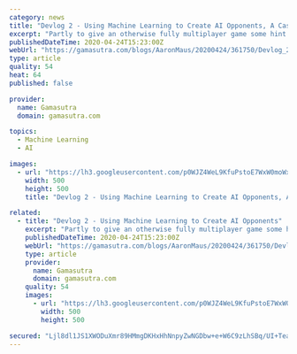 ```yaml
---
category: news
title: "Devlog 2 - Using Machine Learning to Create AI Opponents, A Case Study"
excerpt: "Partly to give an otherwise fully multiplayer game some hint of single-player content. And partly because machine learning is just plain cool. It also helped that I had built the game in Unity and could use their ML-Agents toolkit. For context I should probably give a brief description of the control system in Riposte! It’s a controller based ..."
publishedDateTime: 2020-04-24T15:23:00Z
webUrl: "https://gamasutra.com/blogs/AaronMaus/20200424/361750/Devlog_2__Using_Machine_Learning_to_Create_AI_Opponents_A_Case_Study.php"
type: article
quality: 54
heat: 64
published: false

provider:
  name: Gamasutra
  domain: gamasutra.com

topics:
  - Machine Learning
  - AI

images:
  - url: "https://lh3.googleusercontent.com/p0WJZ4WeL9KfuPstoE7WxW0moWxK6VZgxHUkXcg3wcELVCbahySHRzPK11MfkavUhuGy-1xhPd6bUKE4S5BzZB3yBqH2qX_i0jzjq7hc9juWpB2Rzw_avNv_WxjmsqMpS4hdbzZI"
    width: 500
    height: 500
    title: "Devlog 2 - Using Machine Learning to Create AI Opponents, A Case Study"

related:
  - title: "Devlog 2 - Using Machine Learning to Create AI Opponents"
    excerpt: "Partly to give an otherwise fully multiplayer game some hint of single-player content. And partly because machine learning is just plain cool. It also helped that I had built the game in Unity and could use their ML-Agents toolkit. For context I should probably give a brief description of the control system in Riposte! It’s a controller based ..."
    publishedDateTime: 2020-04-24T15:23:00Z
    webUrl: "https://gamasutra.com/blogs/AaronMaus/20200424/361750/Devlog_2__Using_Machine_Learning_to_Create_AI_Opponents.php"
    type: article
    provider:
      name: Gamasutra
      domain: gamasutra.com
    quality: 54
    images:
      - url: "https://lh3.googleusercontent.com/p0WJZ4WeL9KfuPstoE7WxW0moWxK6VZgxHUkXcg3wcELVCbahySHRzPK11MfkavUhuGy-1xhPd6bUKE4S5BzZB3yBqH2qX_i0jzjq7hc9juWpB2Rzw_avNv_WxjmsqMpS4hdbzZI"
        width: 500
        height: 500

secured: "Ljl8dl1JS1XWODuXmr89HMmgDKHxHhNnpyZwNGDbw+e+W6C9zLhSBq/UI+TeaPsogEO670EVzPKBXC166LTDeLzzyVTWo/HfFfuVSek9lbapIyNa0ldV5sAbfmu1Or4KfxpDH9NyDxs7dKPaKmui4+QuRsAuOiUmJFjqMt1xWpJ2UGlgQnTkxGuxDeehF3VCU+fWYFIN22ambHMrKTFgArhe7ocqAt8Z299F5W4zgZOE5JoU0k7do7mf1ssnZrGQNDV7zVkrg1GfJmh/D+xCCs9TUqbKRCYg5jQ7lkDOJkLqEY9q7UcemwADrCmficzkv+7LWgEZZdUBYmL1qX+K5FCgxN4WuKWYj+1Qsx6bPofznFf9jLETwMmgUumJENq1hP4qNgl0ZvijhQ8sXuIzAV8nY2EEMM5LkRw1hSc5WolHhuCcxse5rjKZt/9+kwQEGyneiXjr8M2YUGnn9TBEzJtuaxeA1zorpD2BHa43TV8=;5Zh1t2dufnf9IO9MAcz5PQ=="
---
```


